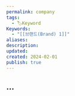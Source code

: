 ```yaml
---
permalink: company
tags:
  - 🏷️Keyword
Keywords:
  - "[[브랜드(Brand) 1]]"
aliases: 
description: 
updated: 
created: 2024-02-01
publish: true
---
```



## ...